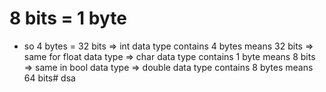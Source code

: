 # 8 bits = 1 byte
- so 4 bytes = 32 bits 
=> int data type contains 4 bytes means 32 bits => same for float data type
=> char data type contains 1 byte means 8 bits => same in bool data type
=> double data type contains 8 bytes means 64 bits# dsa

